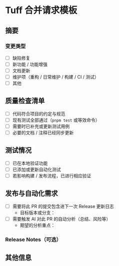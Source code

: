 # Tuff 合并请求模板

<!-- 感谢你的贡献！ -->

## 摘要

<!-- 说明本次修改的内容与原因，如有相关 issue 请补充「Resolves #issue-number」。 -->

### 变更类型 <!-- 使用时请将「☐」替换为「☑」。 -->

- ☐ 缺陷修复
- ☐ 新功能 / 功能增强
- ☐ 文档更新
- ☐ 维护项（重构 / 日常维护 / 构建 / CI / 测试）
- ☐ 其他

## 质量检查清单 <!-- 使用时请将「☐」替换为「☑」。 -->

- ☐ 代码符合项目的约定与规范
- ☐ 现有测试全部通过（`pnpm test` 或等效命令）
- ☐ 需要时已补充或更新测试用例
- ☐ 必要的文档 / 注释已经同步更新

## 测试情况 <!-- 使用时请将「☐」替换为「☑」。 -->

- ☐ 已在本地验证功能
- ☐ 已添加或更新自动化测试
- ☐ 若影响构建 / 发布流程，已进行相应验证

## 发布与自动化需求 <!-- 使用时请将「☐」替换为「☑」。若需自动化配置，可参阅 docs/github-automation.zh-CN.md。 -->

- ☐ 需要将此 PR 的提交包含进下一次 Release 更新日志
  - 目标版本或分支：<!-- 例如 main / release-2.x -->
- ☐ 需要触发 AI 对此 PR 的自动分析（总结、风险等）
  - 期望的分析重点：<!-- 可选 -->

### Release Notes（可选）

<!-- 提供一段简洁的摘要，可直接用于生成 Release Notes。 -->

## 其他信息

<!-- 可附上截图、GIF 或其他有助于评审的信息。 -->
